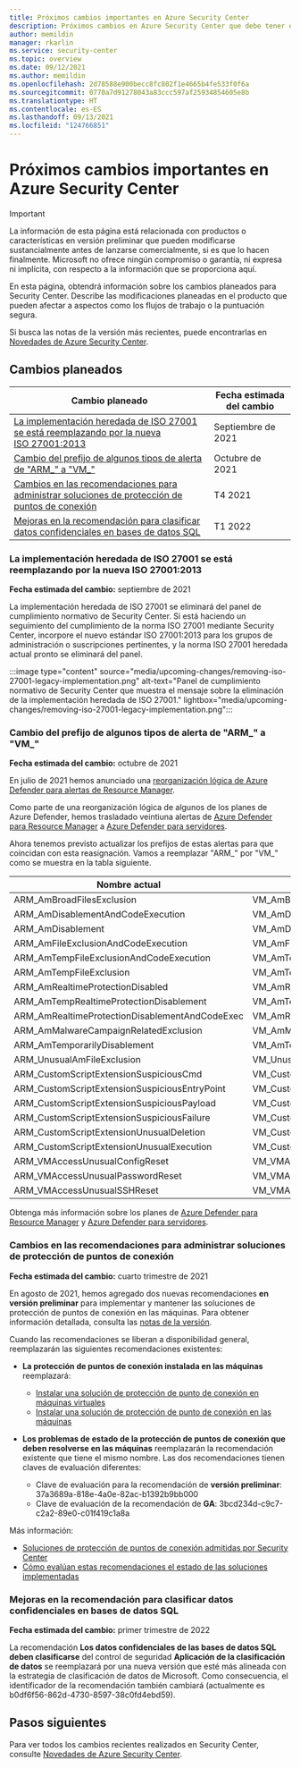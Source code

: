 ```yaml
---
title: Próximos cambios importantes en Azure Security Center
description: Próximos cambios en Azure Security Center que debe tener en cuenta y para los que puede que necesite un plan
author: memildin
manager: rkarlin
ms.service: security-center
ms.topic: overview
ms.date: 09/12/2021
ms.author: memildin
ms.openlocfilehash: 2d78588e900becc8fc802f1e4665b4fe533f0f6a
ms.sourcegitcommit: 0770a7d91278043a83ccc597af25934854605e8b
ms.translationtype: HT
ms.contentlocale: es-ES
ms.lasthandoff: 09/13/2021
ms.locfileid: "124766851"
---
```

# <a name="important-upcoming-changes-to-azure-security-center"></a>Próximos cambios importantes en Azure Security Center

> [!IMPORTANT]
> La información de esta página está relacionada con productos o características en versión preliminar que pueden modificarse sustancialmente antes de lanzarse comercialmente, si es que lo hacen finalmente. Microsoft no ofrece ningún compromiso o garantía, ni expresa ni implícita, con respecto a la información que se proporciona aquí.

En esta página, obtendrá información sobre los cambios planeados para Security Center. Describe las modificaciones planeadas en el producto que pueden afectar a aspectos como los flujos de trabajo o la puntuación segura.

Si busca las notas de la versión más recientes, puede encontrarlas en [Novedades de Azure Security Center](release-notes.md).


## <a name="planned-changes"></a>Cambios planeados

| Cambio planeado       | Fecha estimada del cambio |
|----------------------|---------------------------|
| [La implementación heredada de ISO 27001 se está reemplazando por la nueva ISO 27001:2013](#legacy-implementation-of-iso-27001-is-being-replaced-with-new-iso-270012013)| Septiembre de 2021|
| [Cambio del prefijo de algunos tipos de alerta de "ARM_" a "VM_"](#changing-prefix-of-some-alert-types-from-arm_-to-vm_)                                          | Octubre de 2021|
| [Cambios en las recomendaciones para administrar soluciones de protección de puntos de conexión](#changes-to-recommendations-for-managing-endpoint-protection-solutions)             | T4 2021    |
| [Mejoras en la recomendación para clasificar datos confidenciales en bases de datos SQL](#enhancements-to-recommendation-to-classify-sensitive-data-in-sql-databases)   | T1 2022    |


### <a name="legacy-implementation-of-iso-27001-is-being-replaced-with-new-iso-270012013"></a>La implementación heredada de ISO 27001 se está reemplazando por la nueva ISO 27001:2013

**Fecha estimada del cambio:** septiembre de 2021

La implementación heredada de ISO 27001 se eliminará del panel de cumplimiento normativo de Security Center. Si está haciendo un seguimiento del cumplimiento de la norma ISO 27001 mediante Security Center, incorpore el nuevo estándar ISO 27001:2013 para los grupos de administración o suscripciones pertinentes, y la norma ISO 27001 heredada actual pronto se eliminará del panel.

:::image type="content" source="media/upcoming-changes/removing-iso-27001-legacy-implementation.png" alt-text="Panel de cumplimiento normativo de Security Center que muestra el mensaje sobre la eliminación de la implementación heredada de ISO 27001." lightbox="media/upcoming-changes/removing-iso-27001-legacy-implementation.png":::

### <a name="changing-prefix-of-some-alert-types-from-arm_-to-vm_"></a>Cambio del prefijo de algunos tipos de alerta de "ARM_" a "VM_" 

**Fecha estimada del cambio:** octubre de 2021

En julio de 2021 hemos anunciado una [reorganización lógica de Azure Defender para alertas de Resource Manager](release-notes.md#logical-reorganization-of-azure-defender-for-resource-manager-alerts). 

Como parte de una reorganización lógica de algunos de los planes de Azure Defender, hemos trasladado veintiuna alertas de [Azure Defender para Resource Manager](defender-for-resource-manager-introduction.md) a [Azure Defender para servidores](defender-for-servers-introduction.md).

Ahora tenemos previsto actualizar los prefijos de estas alertas para que coincidan con esta reasignación. Vamos a reemplazar "ARM_" por "VM_" como se muestra en la tabla siguiente.

| Nombre actual                                   | Después del cambio                             |
|------------------------------------------------|-----------------------------------------------|
| ARM_AmBroadFilesExclusion                      | VM_AmBroadFilesExclusion                      |
| ARM_AmDisablementAndCodeExecution              | VM_AmDisablementAndCodeExecution              |
| ARM_AmDisablement                              | VM_AmDisablement                              |
| ARM_AmFileExclusionAndCodeExecution            | VM_AmFileExclusionAndCodeExecution            |
| ARM_AmTempFileExclusionAndCodeExecution        | VM_AmTempFileExclusionAndCodeExecution        |
| ARM_AmTempFileExclusion                        | VM_AmTempFileExclusion                        |
| ARM_AmRealtimeProtectionDisabled               | VM_AmRealtimeProtectionDisabled               |
| ARM_AmTempRealtimeProtectionDisablement        | VM_AmTempRealtimeProtectionDisablement        |
| ARM_AmRealtimeProtectionDisablementAndCodeExec | VM_AmRealtimeProtectionDisablementAndCodeExec |
| ARM_AmMalwareCampaignRelatedExclusion          | VM_AmMalwareCampaignRelatedExclusion          |
| ARM_AmTemporarilyDisablement                   | VM_AmTemporarilyDisablement                   |
| ARM_UnusualAmFileExclusion                     | VM_UnusualAmFileExclusion                     |
| ARM_CustomScriptExtensionSuspiciousCmd         | VM_CustomScriptExtensionSuspiciousCmd         |
| ARM_CustomScriptExtensionSuspiciousEntryPoint  | VM_CustomScriptExtensionSuspiciousEntryPoint  |
| ARM_CustomScriptExtensionSuspiciousPayload     | VM_CustomScriptExtensionSuspiciousPayload     |
| ARM_CustomScriptExtensionSuspiciousFailure     | VM_CustomScriptExtensionSuspiciousFailure     |
| ARM_CustomScriptExtensionUnusualDeletion       | VM_CustomScriptExtensionUnusualDeletion       |
| ARM_CustomScriptExtensionUnusualExecution      | VM_CustomScriptExtensionUnusualExecution      |
| ARM_VMAccessUnusualConfigReset                 | VM_VMAccessUnusualConfigReset                 |
| ARM_VMAccessUnusualPasswordReset               | VM_VMAccessUnusualPasswordReset               |
| ARM_VMAccessUnusualSSHReset                    | VM_VMAccessUnusualSSHReset                    |

Obtenga más información sobre los planes de [Azure Defender para Resource Manager](defender-for-resource-manager-introduction.md) y [Azure Defender para servidores](defender-for-servers-introduction.md).


### <a name="changes-to-recommendations-for-managing-endpoint-protection-solutions"></a>Cambios en las recomendaciones para administrar soluciones de protección de puntos de conexión

**Fecha estimada del cambio:** cuarto trimestre de 2021

En agosto de 2021, hemos agregado dos nuevas recomendaciones **en versión preliminar** para implementar y mantener las soluciones de protección de puntos de conexión en las máquinas. Para obtener información detallada, consulta las [notas de la versión](release-notes.md#two-new-recommendations-for-managing-endpoint-protection-solutions-in-preview).

Cuando las recomendaciones se liberan a disponibilidad general, reemplazarán las siguientes recomendaciones existentes:

- **La protección de puntos de conexión instalada en las máquinas** reemplazará:
    - [Instalar una solución de protección de punto de conexión en máquinas virtuales](https://portal.azure.com/#blade/Microsoft_Azure_Security/RecommendationsBlade/assessmentKey/83f577bd-a1b6-b7e1-0891-12ca19d1e6df)
    - [Instalar una solución de protección de punto de conexión en las máquinas](https://portal.azure.com/#blade/Microsoft_Azure_Security/RecommendationsBlade/assessmentKey/383cf3bc-fdf9-4a02-120a-3e7e36c6bfee) 

- **Los problemas de estado de la protección de puntos de conexión que deben resolverse en las máquinas** reemplazarán la recomendación existente que tiene el mismo nombre. Las dos recomendaciones tienen claves de evaluación diferentes:
    - Clave de evaluación para la recomendación de **versión preliminar**: 37a3689a-818e-4a0e-82ac-b1392b9bb000
    - Clave de evaluación de la recomendación de **GA**: 3bcd234d-c9c7-c2a2-89e0-c01f419c1a8a

Más información:
- [Soluciones de protección de puntos de conexión admitidas por Security Center](security-center-services.md#endpoint-supported)
- [Cómo evalúan estas recomendaciones el estado de las soluciones implementadas](security-center-endpoint-protection.md)

### <a name="enhancements-to-recommendation-to-classify-sensitive-data-in-sql-databases"></a>Mejoras en la recomendación para clasificar datos confidenciales en bases de datos SQL

**Fecha estimada del cambio:** primer trimestre de 2022

La recomendación **Los datos confidenciales de las bases de datos SQL deben clasificarse** del control de seguridad **Aplicación de la clasificación de datos** se reemplazará por una nueva versión que esté más alineada con la estrategia de clasificación de datos de Microsoft. Como consecuencia, el identificador de la recomendación también cambiará (actualmente es b0df6f56-862d-4730-8597-38c0fd4ebd59).


## <a name="next-steps"></a>Pasos siguientes

Para ver todos los cambios recientes realizados en Security Center, consulte [Novedades de Azure Security Center](release-notes.md).